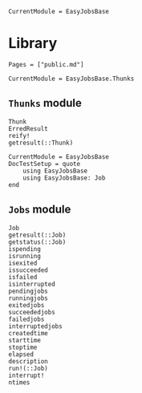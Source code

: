 ```@meta
CurrentModule = EasyJobsBase
```

# Library

```@contents
Pages = ["public.md"]
```

```@meta
CurrentModule = EasyJobsBase.Thunks
```

## `Thunks` module

```@docs
Thunk
ErredResult
reify!
getresult(::Thunk)
```

```@meta
CurrentModule = EasyJobsBase
DocTestSetup = quote
    using EasyJobsBase
    using EasyJobsBase: Job
end
```

## `Jobs` module

```@docs
Job
getresult(::Job)
getstatus(::Job)
ispending
isrunning
isexited
issucceeded
isfailed
isinterrupted
pendingjobs
runningjobs
exitedjobs
succeededjobs
failedjobs
interruptedjobs
createdtime
starttime
stoptime
elapsed
description
run!(::Job)
interrupt!
ntimes
```
